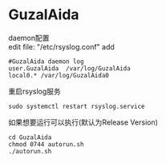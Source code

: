 # GuzalAida

daemon配置<br>
edit file: "/etc/rsyslog.conf" add 
```
#GuzalAida daemon log
user.GuzalAida  /var/log/GuzalAida
local0.* /var/log/GuzalAida0
```
重启rsyslog服务
```
sudo systemctl restart rsyslog.service
```
如果想要运行可以执行(默认为Release Version)
```
cd GuzalAida
chmod 0744 autorun.sh
./autorun.sh
```
